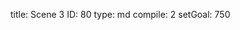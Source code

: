 title:          Scene 3
ID:             80
type:           md
compile:        2
setGoal:        750


